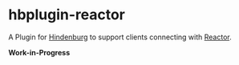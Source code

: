 # hbplugin-reactor

A Plugin for [Hindenburg](https://github.com/skeldjs/Hindenburg) to support clients connecting with [Reactor](https://github.com/NuclearPowered/Reactor).

**Work-in-Progress**
